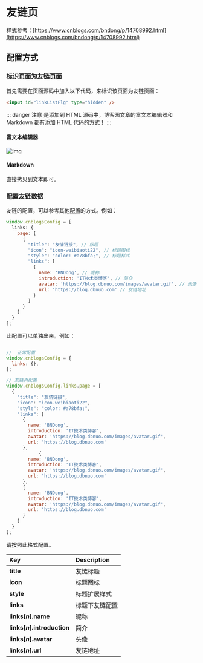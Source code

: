 # 友链页

样式参考：[https://www.cnblogs.com/bndong/p/14708992.html](https://www.cnblogs.com/bndong/p/14708992.html)

## 配置方式

### 标识页面为友链页面

首先需要在页面源码中加入以下代码，来标识该页面为友链页面：

```html
<input id="linkListFlg" type="hidden" />
```

::: danger 注意
是添加到 HTML 源码中，博客园文章的富文本编辑器和 Markdown 都有添加 HTML 代码的方式！
:::

#### 富文本编辑器

![img](/images/reprinted/reprinted_01.png)

#### Markdown

直接拷贝到文本即可。

### 配置友链数据

友链的配置，可以参考其他[配置](/reference/configs)的方式。例如：

```javascript
window.cnblogsConfig = [
  links: {
    page: [
      {
        "title": "友情链接", // 标题
        "icon": "icon-weibiaoti22", // 标题图标
        "style": "color: #a78bfa;", // 标题样式
        "links": [
          {
            name: 'BNDong', // 昵称
            introduction: 'IT技术类博客', // 简介
            avatar: 'https://blog.dbnuo.com/images/avatar.gif', // 头像
            url: 'https://blog.dbnuo.com' // 友链地址
          }
        ]
      }
    ]
  }
];
```

此配置可以单独出来。例如：

```javascript

//  正常配置
window.cnblogsConfig = {
  links: {},
};

// 友链页配置
window.cnblogsConfig.links.page = [
  {
    "title": "友情链接",
    "icon": "icon-weibiaoti22",
    "style": "color: #a78bfa;",
    "links": [
      {
        name: 'BNDong',
        introduction: 'IT技术类博客',
        avatar: 'https://blog.dbnuo.com/images/avatar.gif',
        url: 'https://blog.dbnuo.com'
      },
            {
        name: 'BNDong',
        introduction: 'IT技术类博客',
        avatar: 'https://blog.dbnuo.com/images/avatar.gif',
        url: 'https://blog.dbnuo.com'
      },
      {
        name: 'BNDong',
        introduction: 'IT技术类博客',
        avatar: 'https://blog.dbnuo.com/images/avatar.gif',
        url: 'https://blog.dbnuo.com'
      }
    ]
  }
];
```

请按照此格式配置。

| **Key**                          | **Description** |
| :------------------------------- | :-------------- |
| **title**                        | 友链标题        |
| **icon**                         | 标题图标        |
| **style**                        | 标题扩展样式    |
| **links**                        | 标题下友链配置  |
| **links[<i>n</i>].name**         | 昵称            |
| **links[<i>n</i>].introduction** | 简介            |
| **links[<i>n</i>].avatar**       | 头像            |
| **links[<i>n</i>].url**          | 友链地址        |